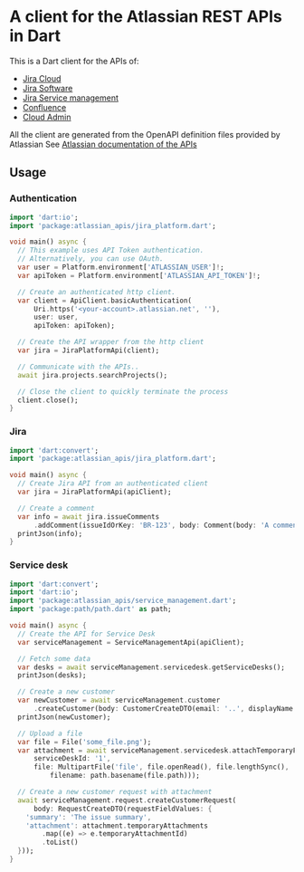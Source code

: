 # A client for the Atlassian REST APIs in Dart

This is a Dart client for the APIs of: 
- [Jira Cloud](https://developer.atlassian.com/cloud/jira/platform/rest/v3/intro/)
- [Jira Software](https://developer.atlassian.com/cloud/jira/software/rest/intro/)
- [Jira Service management](https://developer.atlassian.com/cloud/jira/service-desk/rest/intro/)
- [Confluence](https://developer.atlassian.com/cloud/confluence/rest/intro/)
- [Cloud Admin](https://developer.atlassian.com/cloud/admin/rest-apis/)

All the client are generated from the OpenAPI definition files provided by Atlassian
See [Atlassian documentation of the APIs](https://developer.atlassian.com/cloud/)

## Usage

### Authentication

```dart
import 'dart:io';
import 'package:atlassian_apis/jira_platform.dart';

void main() async {
  // This example uses API Token authentication.
  // Alternatively, you can use OAuth.
  var user = Platform.environment['ATLASSIAN_USER']!;
  var apiToken = Platform.environment['ATLASSIAN_API_TOKEN']!;

  // Create an authenticated http client.
  var client = ApiClient.basicAuthentication(
      Uri.https('<your-account>.atlassian.net', ''),
      user: user,
      apiToken: apiToken);

  // Create the API wrapper from the http client
  var jira = JiraPlatformApi(client);

  // Communicate with the APIs..
  await jira.projects.searchProjects();

  // Close the client to quickly terminate the process
  client.close();
}
```

### Jira

```dart
import 'dart:convert';
import 'package:atlassian_apis/jira_platform.dart';

void main() async {
  // Create Jira API from an authenticated client
  var jira = JiraPlatformApi(apiClient);

  // Create a comment
  var info = await jira.issueComments
      .addComment(issueIdOrKey: 'BR-123', body: Comment(body: 'A comment'));
  printJson(info);
}
```

### Service desk

```dart
import 'dart:convert';
import 'dart:io';
import 'package:atlassian_apis/service_management.dart';
import 'package:path/path.dart' as path;

void main() async {
  // Create the API for Service Desk
  var serviceManagement = ServiceManagementApi(apiClient);

  // Fetch some data
  var desks = await serviceManagement.servicedesk.getServiceDesks();
  printJson(desks);

  // Create a new customer
  var newCustomer = await serviceManagement.customer
      .createCustomer(body: CustomerCreateDTO(email: '..', displayName: '...'));
  printJson(newCustomer);

  // Upload a file
  var file = File('some_file.png');
  var attachment = await serviceManagement.servicedesk.attachTemporaryFile(
      serviceDeskId: '1',
      file: MultipartFile('file', file.openRead(), file.lengthSync(),
          filename: path.basename(file.path)));

  // Create a new customer request with attachment
  await serviceManagement.request.createCustomerRequest(
      body: RequestCreateDTO(requestFieldValues: {
    'summary': 'The issue summary',
    'attachment': attachment.temporaryAttachments
        .map((e) => e.temporaryAttachmentId)
        .toList()
  }));
}
```